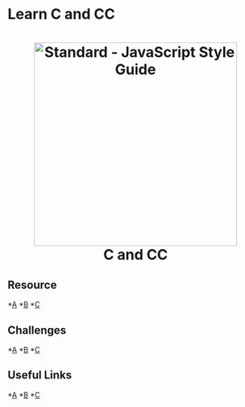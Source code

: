 # Learn C and CC
<h1 align="center">
  <a href="https://google.com"><img src="https://developers.redhat.com/blog/wp-content/uploads/2020/06/C_C_featuredimage.png" alt="Standard - JavaScript Style Guide" width="400"></a>
  <br>
  C and CC
  <br>
</h1>

## Resource
*[A]()
*[B]()
*[C]()
## Challenges
*[A]()
*[B]()
*[C]()
## Useful Links
*[A]()
*[B]()
*[C]()